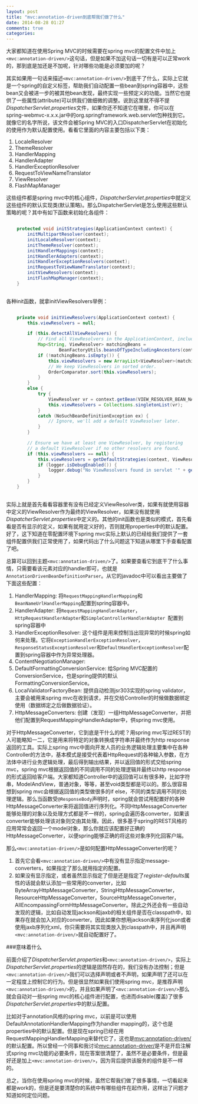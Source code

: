 ```yaml
---
layout: post
title: "mvc:annotation-driven到底帮我们做了什么"
date: 2014-08-28 01:27
comments: true
categories: 
---
```


大家都知道在使用Spring MVC的时候需要在spring mvc的配置文件中加上`<mvc:annotation-driven/>`这句话，但是如果不加这句话一切有是可以正常work的，那到底是加还是不加呢，针对哪些功能是必须要加的呢？

其实如果用一句话来描述`<mvc:annotation-driven/>`到底干了什么，实际上它就是一个spring的自定义标签，帮助我们自动配置一些bean到spring容器中，这些bean又会被进一步的被其他bean发现，最终实现一些预定义的功能。当然它也提供了一些属性(attribute)可以供我们做细微的调整。说到这里就不得不提*DispatcherServlet.properties*文件，如果你还不知道它在哪里，你可以在spring-webmvc-x.x.x.jar中的org.springframework.web.servlet包种找到它。就像它的名字所说，该文件会被Spring MVC的入口DispatcherServlet在初始化的使用作为默认配置使用。看看它里面的内容主要包括以下类：

1. LocaleResolver
2. ThemeResolver
3. HandlerMapping
4. HandlerAdapter
5. HandlerExceptionResolver
6. RequestToViewNameTranslator
7. ViewResolver
8. FlashMapManager

这些组件都是spring mvc中的核心组件，*DispatcherServlet.properties*中就定义这些组件的默认实现类(默认策略)。那么DispatcherServlet是怎么使用这些默认策略的呢？其中有如下函数来初始化各组件：

``` java

	protected void initStrategies(ApplicationContext context) {
		initMultipartResolver(context);
		initLocaleResolver(context);
		initThemeResolver(context);
		initHandlerMappings(context);
		initHandlerAdapters(context);
		initHandlerExceptionResolvers(context);
		initRequestToViewNameTranslator(context);
		initViewResolvers(context);
		initFlashMapManager(context);
	}
	
```

各种init函数，就拿initViewResolvers举例：

``` java

	private void initViewResolvers(ApplicationContext context) {
		this.viewResolvers = null;

		if (this.detectAllViewResolvers) {
			// Find all ViewResolvers in the ApplicationContext, including ancestor contexts.
			Map<String, ViewResolver> matchingBeans =
					BeanFactoryUtils.beansOfTypeIncludingAncestors(context, ViewResolver.class, true, false);
			if (!matchingBeans.isEmpty()) {
				this.viewResolvers = new ArrayList<ViewResolver>(matchingBeans.values());
				// We keep ViewResolvers in sorted order.
				OrderComparator.sort(this.viewResolvers);
			}
		}
		else {
			try {
				ViewResolver vr = context.getBean(VIEW_RESOLVER_BEAN_NAME, ViewResolver.class);
				this.viewResolvers = Collections.singletonList(vr);
			}
			catch (NoSuchBeanDefinitionException ex) {
				// Ignore, we'll add a default ViewResolver later.
			}
		}

		// Ensure we have at least one ViewResolver, by registering
		// a default ViewResolver if no other resolvers are found.
		if (this.viewResolvers == null) {
			this.viewResolvers = getDefaultStrategies(context, ViewResolver.class);
			if (logger.isDebugEnabled()) {
				logger.debug("No ViewResolvers found in servlet '" + getServletName() + "': using default");
			}
		}
	}
	
```
实际上就是首先看看容器里有没有已经定义ViewResolver类，如果有就使用容器中定义的ViewResolver作为最终的ViewResolver，如果没有就使用*DispatcherServlet.properties*中定义的。其他的init函数也是类似的模式，首先看看是否有显示的定义，如果有就用定义好的，否则就用properties中的默认配置。好了，这下知道在零配置环境下spring mvc实际上默认的已经给我们提供了一套组件配置供我们正常使用了，如果代码出了什么问题这下知道从哪里下手查看配置了吧。

总算可以回到主题`<mvc:annotation-driven/>`了。如果要查看它到底干了什么事情，只需要看该元素对应的handler即可，也就是`AnnotationDrivenBeanDefinitionParser`。从它的javadoc中可以看出主要做了下面这些配置：

1. HandlerMapping: 将`RequestMappingHandlerMapping`和`BeanNameUrlHandlerMapping`配置到spring容器中。
2. HandlerAdapter: 将`RequestMappingHandlerAdapter`，`HttpRequestHandlerAdapter`和`SimpleControllerHandlerAdapter `配置到spring容器中
3. HandlerExceptionResolver: 这个组件是用来控制当出现异常的时候spring如何来处理。它将`ExceptionHandlerExceptionResolver`，`ResponseStatusExceptionResolver`和`DefaultHandlerExceptionResolver`配置到spring容器中作为异常处理器。
4. ContentNegotiationManager:
5. DefaultFormattingConversionService: 给Spring MVC配置的ConversionService，也是spring提供的默认FormattingConversionService。
6. LocalValidatorFactoryBean: 提供自动检测jsr303实现的spring validator，主要会被用来spring mvc在收到请求，并在交给Controller的时候做数据绑定使用（数据绑定之后做数据验证）。
7. HttpMessageConverters: 创建（发现）一组HttpMessageConverter，并把他们配置到RequestMappingHandlerAdapter中，供spring mvc使用。

对于HttpMessageConverter，它到底是干什么的呢？用spring mvc写过REST的人可能略知一二，它是用来将特定的对象转换成字符串并最终作为http response返回的工具。实际上spring mvc中面向开发人员的业务逻辑处理主要集中在各种Controller的方法中，基本模式是接受代表着HttpRequest的各种输入参数，在方法体中进行业务逻辑处理，最后得到输出结果，并以返回值的形式交给spring mvc，spring mvc根据返回值的不同调用不同的处理逻辑并最终以http response的形式返回给客户端。大家都知道Controller中的返回值可以有很多种，比如字符串，ModelAndView，普通对象，等等，甚至void类型都是可以的。那么很容易想到spring mvc会根据返回值的类型做很多的if else，不同的类型调用不同的处理逻辑。那么当函数受`@ResponseBody`声明时，spring就会尝试用配置好的各种HttpMessageConverter来将返回值进行序列化。不同HttpMessageConverter能够处理的对象以及处理方式都是不一样的，spring会遍历各converter，如果该converter能够处理该对象则交由其处理。因此，很多基于spring的REST风格的应用常常会返回一个model对象，那么你就应该配置好正确的HttpMessageConverter，以便spring能够正确的将这些对象序列化回客户端。

那么`<mvc:annotation-driven/>`是如何配置HttpMessageConverter的呢？

1. 首先它会看`<mvc:annotation-driven/>`中有没有显示指定message-converters，如果指定了那么就用指定的配置。
2. 如果没有显示指定，或者虽然显示指定了但是还是指定了*register-defaults*属性的话就会默认添加一些常用的converter，比如ByteArrayHttpMessageConverter，StringHttpMessageConverter，ResourceHttpMessageConverter，SourceHttpMessageConverter，AllEncompassingFormHttpMessageConverter。除此之外还会有一些自动发现的逻辑，比如自动发现jackson和jaxb的相关组件是否在classpath中，如果存在就会加入对应的converter。因此如果你想用jackson来序列化json或者使用jaxb序列化xml，你只需要将其实现类放入到classpath中，并且再声明`<mvc:annotation-driven/>`就自动配置好了。

###意味着什么

前面介绍了*DispatcherServlet.properties*和`<mvc:annotation-driven/>`，实际上*DispatcherServlet.properties*的逻辑是固然存在的，我们没有办法控制；但是`<mvc:annotation-driven/>`我们可以选择声明或者不声明，如果声明了还可以在一定程度上控制它的行为。但是很显然如果我们使用spring mvc，是推荐声明`<mvc:annotation-driven/>`的，并且如果声明了`<mvc:annotation-driven/>`那么就会自动对一些spring mvc的核心组件进行配置，也进而disable(覆盖)了很多*DispatcherServlet.properties*中的默认配置。

比如对于annotation风格的spring mvc，以前是可以使用DefaultAnnotationHandlerMapping作为handler mapping的，这个也是properties中的默认配置。但是现在spring已经在用RequestMappingHandlerMapping来替代它了，这也是<mvc:annotation-driven/>的默认配置。所以曾经一个同事和我讨论<mvc:annotation-driver/>是不是开启注解式spring mvc功能的必要条件，现在答案很清楚了，虽然不是必要条件，但是最好还是加上`<mvc:annotation-driven/>`，因为背后提供该服务的组件是不一样的。

总之，当你在使用spring mvc的时候，虽然它帮我们做了很多事情，一切看起来都是work的，但是还是要清楚你的系统中有哪些组件在起作用，这样出了问题才知道如何定位问题。

